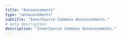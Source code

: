 ```yaml
---
title: "Announcements"
type: "announcements"
subtitle: "InnerSource Commons Announcements."
# meta description
description: "InnerSource Commons Announcements."
---
```

